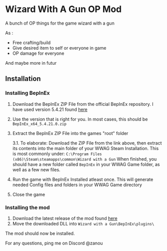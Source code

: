 # Wizard With A Gun OP Mod

A bunch of OP things for the game wizard with a gun 

As :
- Free crafting/build 
- Give desired item to self or everyone in game
- OP damage for everyone

And maybe more in futur 

## Installation
### Installing BepInEx
1. Download the BepInEx ZIP File from the official BepInEx repository. I have used version 5.4.21 found [here](https://github.com/BepInEx/BepInEx/releases/tag/v5.4.21)
2. Use the version that is right for you. In most cases, this should be `BepInEx_x64_5.4.21.0.zip`
3. Extract the BepInEx ZIP File into the games "root" folder
   
   3.1. To elaborate: Download the ZIP File from the link above, then extract its contents into the main folder of your WWAG Steam Installation. This is most commonly under:
   `C:\Program Files (x86)\Steam\steamapps\common\Wizard with a Gun`
   When finished,  you should have a new folder called `BepInEx` in your WWAG Game folder, as well as a few new files.
5. Run the game with BepInEx Installed atleast once. This will generate needed Config files and folders in your WWAG Game directory
6. Close the game

### Installing the mod
1. Download the latest release of the mod found [here](https://github.com/noszanou/WizardWithAGunMod/releases/)
2. Move the downloaded DLL into `Wizard with a Gun\BepInEx\plugins\`

The mod should now be installed.

For any questions, ping me on Discord @zanou
